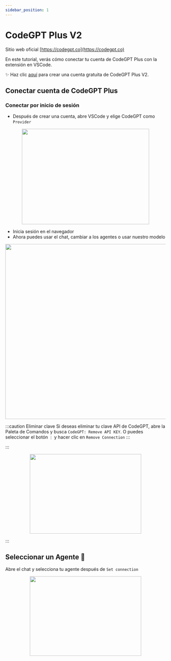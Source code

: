 ```yaml
---
sidebar_position: 1
---
```


# CodeGPT Plus V2

Sitio web oficial [https://codegpt.co](https://codegpt.co)

En este tutorial, verás cómo conectar tu cuenta de CodeGPT Plus con la extensión en VSCode.

✨ Haz clic [aquí](https://app.codegpt.co/en) para crear una cuenta gratuita de CodeGPT Plus V2.

## Conectar cuenta de CodeGPT Plus

### Conectar por inicio de sesión

- Después de crear una cuenta, abre VSCode y elige CodeGPT como `Provider`

<p align="center">
      <img width="400" height="300" src="https://github.com/davila7/code-gpt-docs/assets/37567214/ad889330-514c-4261-9aef-7a5e453e7169" />
</p>

- Inicia sesión en el navegador
- Ahora puedes usar el chat, cambiar a los agentes o usar nuestro modelo

<p align="center">
      <img width="650" height="550" src="https://github.com/davila7/code-gpt-docs/assets/37567214/6ee66517-f87f-4180-8fa4-d2384bbede25
" />
</p>

:::caution Eliminar clave
Si deseas eliminar tu clave API de CodeGPT, abre la Paleta de Comandos y busca `CodeGPT: Remove API KEY`. O puedes seleccionar el botón `⋮` y hacer clic en `Remove Connection`
:::

:::
<p align="center">
      <img width="350" height="250" src="https://github.com/davila7/code-gpt-docs/assets/37567214/7a786f2e-f65d-4862-a1f7-61b705ff1cd5" />
</p>
:::

## Seleccionar un Agente 🤖
Abre el chat y selecciona tu agente después de `Set connection`

<p align="center">
      <img width="350" height="250" src="https://github.com/davila7/code-gpt-docs/assets/37567214/774ca6a0-4e00-4e3f-b001-51c834dc5ecf" />
</p>

